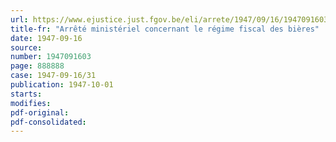 ```yaml
---
url: https://www.ejustice.just.fgov.be/eli/arrete/1947/09/16/1947091603/justel
title-fr: "Arrêté ministériel concernant le régime fiscal des bières"
date: 1947-09-16
source:
number: 1947091603
page: 888888
case: 1947-09-16/31
publication: 1947-10-01
starts:
modifies:
pdf-original:
pdf-consolidated:
---
```


